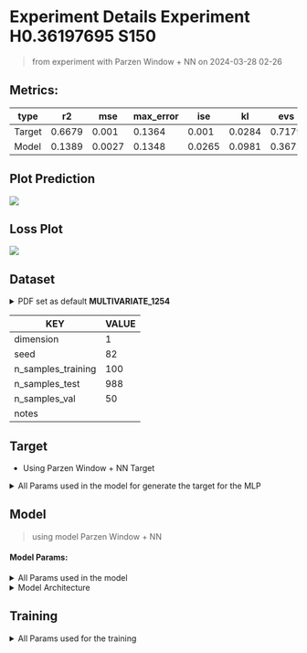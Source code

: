 # Experiment Details Experiment  H0.36197695 S150
> from experiment with Parzen Window + NN
> on 2024-03-28 02-26
## Metrics:
                                                                   
| type   | r2     | mse    | max_error | ise    | kl     | evs    |
|--------|--------|--------|-----------|--------|--------|--------|
| Target | 0.6679 | 0.001  | 0.1364    | 0.001  | 0.0284 | 0.7179 |
| Model  | 0.1389 | 0.0027 | 0.1348    | 0.0265 | 0.0981 | 0.3672 |
                                                                   
## Plot Prediction

<img src="/Users/duccio/Documents/GitHub/Gaussian-Mixture-Neural-Network/script/utils/../../result/Parzen Window + NN/adbb47 Experiment  H0.36197695 
S150/pdf_adbb47.png">

## Loss Plot

<img src="/Users/duccio/Documents/GitHub/Gaussian-Mixture-Neural-Network/script/utils/../../result/Parzen Window + NN/adbb47 Experiment  H0.36197695 
S150/loss_adbb47.png">

## Dataset

<details><summary>PDF set as default <b>MULTIVARIATE_1254</b></summary>

#### Dimension 1
                                      
| type        | rate | weight |      |
|-------------|------|--------|------|
| exponential | 1    | 0.2    |      |
| logistic    | 4    | 0.8    | 0.25 |
| logistic    | 5.5  | 0.7    | 0.3  |
| exponential | -1   | 0.25   | -10  |
                                      
</details>
                              
| KEY                | VALUE |
|--------------------|-------|
| dimension          | 1     |
| seed               | 82    |
| n_samples_training | 100   |
| n_samples_test     | 988   |
| n_samples_val      | 50    |
| notes              |       |
                              
## Target
- Using Parzen Window + NN Target
<details><summary>All Params used in the model for generate the target for the MLP </summary>

                    
| KEY | VALUE      |
|-----|------------|
| h   | 0.36197695 |
                    
</details>

## Model
> using model Parzen Window + NN
#### Model Params:
<details><summary>All Params used in the model </summary>

                                                  
| KEY             | VALUE                        |
|-----------------|------------------------------|
| dropout         | 0.0                          |
| hidden_layer    | [(52, ReLU()), (40, ReLU())] |
| last_activation | lambda                       |
                                                  
</details>

<details><summary>Model Architecture </summary>

LitModularNN(
  (neural_netowrk_modular): NeuralNetworkModular(
    (dropout): Dropout(p=0.0, inplace=False)
    (output_layer): Linear(in_features=40, out_features=1, bias=True)
    (last_activation): AdaptiveSigmoid(
      (sigmoid): Sigmoid()
    )
    (layers): ModuleList(
      (0): Linear(in_features=1, out_features=52, bias=True)
      (1): Linear(in_features=52, out_features=40, bias=True)
      (2): AdaptiveSigmoid(
        (sigmoid): Sigmoid()
      )
    )
    (activation): ModuleList(
      (0-1): 2 x ReLU()
    )
  )
)
</details>

## Training
<details><summary>All Params used for the training </summary>

                                
| KEY           | VALUE        |
|---------------|--------------|
| epochs        | 20           |
| batch_size    | 2            |
| loss_type     | huber_loss   |
| optimizer     | RMSprop      |
| learning_rate | 0.0052784027 |
                                
</details>

